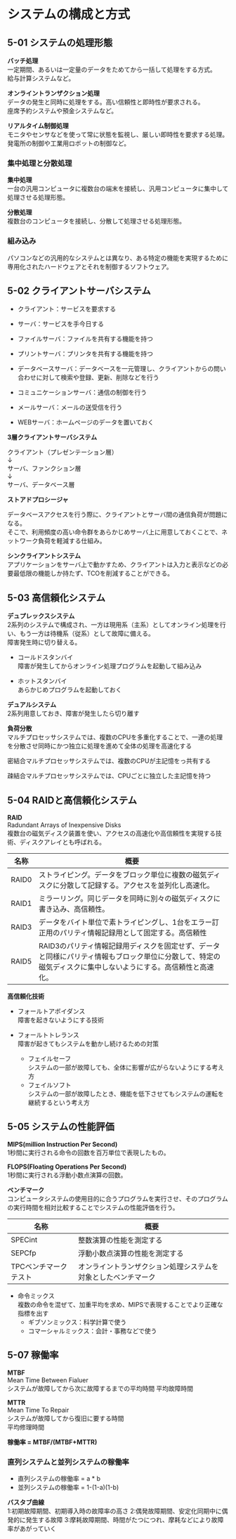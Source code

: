 # システムの構成と方式

## 5-01 システムの処理形態

**バッチ処理**  
一定期間、あるいは一定量のデータをためてから一括して処理をする方式。  
給与計算システムなど。

**オンライントランザクション処理**  
データの発生と同時に処理をする。高い信頼性と即時性が要求される。  
座席予約システムや預金システムなど。 

**リアルタイム制御処理**  
モニタやセンサなどを使って常に状態を監視し、厳しい即時性を要求する処理。  
発電所の制御や工業用ロボットの制御など。 

### 集中処理と分散処理

**集中処理**  
一台の汎用コンピュータに複数台の端末を接続し、汎用コンピュータに集中して処理させる処理形態。  

**分散処理**  
複数台のコンピュータを接続し、分散して処理させる処理形態。

### 組み込み  
パソコンなどの汎用的なシステムとは異なり、ある特定の機能を実現するために専用化されたハードウェアとそれを制御するソフトウェア。

## 5-02 クライアントサーバシステム

* クライアント：サービスを要求する
* サーバ：サービスを手今日する

* ファイルサーバ：ファイルを共有する機能を持つ
* プリントサーバ：プリンタを共有する機能を持つ
* データベースサーバ：データベースを一元管理し、クライアントからの問い合わせに対して検索や登録、更新、削除などを行う
* コミュニケーションサーバ：通信の制御を行う
* メールサーバ：メールの送受信を行う
* WEBサーバ：ホームページのデータを置いておく

**3層クライアントサーバシステム**  

クライアント（プレゼンテーション層）  
↓  
サーバ、ファンクション層  
↓  
サーバ、データベース層  

**ストアドプロシージャ**  

データベースアクセスを行う際に、クライアントとサーバ間の通信負荷が問題になる。  
そこで、利用頻度の高い命令群をあらかじめサーバ上に用意しておくことで、ネットワーク負荷を軽減する仕組み。

**シンクライアントシステム**  
アプリケーションをサーバ上で動かすため、クライアントは入力と表示などの必要最低限の機能しか持たず、TCOを削減することができる。

## 5-03 高信頼化システム

**デュプレックスシステム**  
2系列のシステムで構成され、一方は現用系（主系）としてオンライン処理を行い、もう一方は待機系（従系）として故障に備える。  
障害発生時に切り替える。  

* コールドスタンバイ  
  障害が発生してからオンライン処理プログラムを起動して組み込み

* ホットスタンバイ  
  あらかじめプログラムを起動しておく

**デュアルシステム**  
2系列用意しておき、障害が発生したら切り離す

**負荷分散**  
マルチプロセッサシステムでは、複数のCPUを多重化することで、一連の処理を分散させ同時にかつ独立に処理を進めて全体の処理を高速化する

密結合マルチプロセッサシステムでは、複数のCPUが主記憶をっ共有する

疎結合マルチプロセッサシステムでは、CPUごとに独立した主記憶を持つ

## 5-04 RAIDと高信頼化システム

**RAID**  
Radundant Arrays of Inexpensive Disks  
複数台の磁気ディスク装置を使い、アクセスの高速化や高信頼性を実現する技術、ディスクアレイとも呼ばれる。  

| 名称 | 概要 |
| - | - |
| RAID0 | ストライピング。データをブロック単位に複数の磁気ディスクに分散して記録する。アクセスを並列化し高速化。 |
| RAID1 | ミラーリング。同じデータを同時に別々の磁気ディスクに書き込み、高信頼性。 |
| RAID3 | データをバイト単位で素トライピングし、1台をエラー訂正用のパリティ情報記録用として固定する。高信頼性 |
| RAID5 | RAID3のパリティ情報記録用ディスクを固定せず、データと同様にパリティ情報もブロック単位に分散して、特定の磁気ディスクに集中しないようにする。高信頼性と高速化。 |

**高信頼化技術**  

* フォールトアボイダンス  
  障害を起きないようにする技術

* フォールトトレランス  
  障害が起きてもシステムを動かし続けるための対策
  * フェイルセーフ  
    システムの一部が故障しても、全体に影響が広がらないようにする考え方
  * フェイルソフト  
    システムの一部が故障したとき、機能を低下させてもシステムの運転を継続するという考え方


## 5-05 システムの性能評価

**MIPS(million Instruction Per Second)**  
1秒間に実行される命令の回数を百万単位で表現したもの。

**FLOPS(Floating Operations Per Second)**  
1秒間に実行される浮動小数点演算の回数。

**ベンチマーク**  
コンピュータシステムの使用目的に合うプログラムを実行させ、そのプログラムの実行時間を相対比較することでシステムの性能評価を行う。

| 名称 | 概要 |
|-|-|
| SPECint | 整数演算の性能を測定する |
| SEPCfp | 浮動小数点演算の性能を測定する | 
| TPCベンチマークテスト | オンライントランザクション処理システムを対象としたベンチマーク |

* 命令ミックス  
  複数の命令を混ぜて、加重平均を求め、MIPSで表現することでより正確な指標を出す
  * ギブソンミックス：科学計算で使う  
  * コマーシャルミックス：会計・事務などで使う

## 5-07 稼働率

**MTBF**  
Mean Time Between Fialuer  
システムが故障してから次に故障するまでの平均時間
平均故障時間

**MTTR**  
Mean Time To Repair  
システムが故障してから復旧に要する時間  
平均修理時間

**稼働率 = MTBF/(MTBF+MTTR)**

### 直列システムと並列システムの稼働率  

* 直列システムの稼働率 = a * b
* 並列システムの稼働率 = 1-(1-a)(1-b)

**バスタブ曲線**  
1:初期故障期間、初期導入時の故障率の高さ
2:偶発故障期間、安定化同期中に偶発的に発生する故障
3:摩耗故障期間、時間がたつにつれ、摩耗などにより故障率があがっていく

